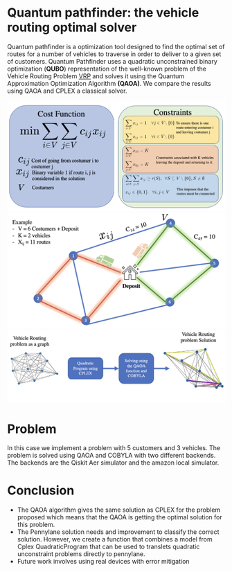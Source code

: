 # Quantum pathfinder: the vehicle routing optimal solver

Quantum pathfinder is a optimization tool designed to find the optimal set of routes for a number of vehicles to traverse in order to deliver to a given set of customers. Quantum Pathfinder uses a quadratic unconstrained binary optimization (**QUBO**) representation of the well-known problem of the Vehicle Routing Problem [VRP](https://en.wikipedia.org/wiki/Vehicle_routing_problem) and solves it using the Quantum Approximation Optimization Algorithm **(QAOA)**. We compare the results using QAOA and CPLEX a classical solver. 


<center><img src="Images/Cost-fun.png" width="800"></center>
<center><img src="Images/Example.png" width="800"></center>
<center><img src="Images/Scheme.png" width="800"></center>

# Problem 
In this case we implement a problem with 5 customers and 3 vehicles. The problem is solved using QAOA and COBYLA with two different backends. The backends are the Qiskit Aer simulator and the amazon local simulator. 

# Conclusion
- The QAOA algorithm gives the same solution as CPLEX for the problem proposed which means that the QAOA is getting the optimal solution for this problem.
- The Pennylane solution needs and improvement to classify the correct solution. However, we create a function that combines a model from Cplex QuadraticProgram that can be used to translets quadratic unconstraint problems directly to pennylane.
- Future work involves using real devices with error mitigation

